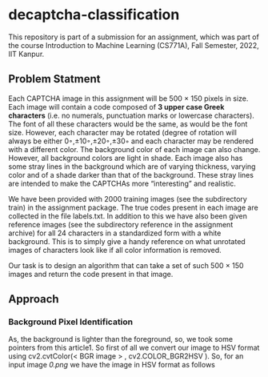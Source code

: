 # decaptcha-classification

This repository is part of a submission for an assignment, which was part of the course Introduction to Machine Learning (CS771A), Fall Semester, 2022, IIT Kanpur. 

## Problem Statment
Each CAPTCHA image in this assignment will be 500 × 150 pixels in size. Each image will contain a code composed of **3 upper case Greek characters** (i.e. no numerals, punctuation
marks or lowercase characters). The font of all these characters would be the same, as would be the font size. However, each character may be rotated (degree of rotation will always
be either 0◦,±10◦,±20◦,±30◦ and each character may be rendered with a different color. The background color of each image can also change. However, all background colors are light in
shade. Each image also has some stray lines in the background which are of varying thickness, varying color and of a shade darker than that of the background. These stray lines are intended to make the CAPTCHAs more “interesting” and realistic.

We have been provided with 2000 training images (see the subdirectory train) in the assignment package. The true codes present in each image are collected in the file labels.txt. In
addition to this we have also been given reference images (see the subdirectory reference in the assignment archive) for all 24 characters in a standardized form with a white background. This is to simply give a handy reference on what unrotated images of characters look like if all color information is removed.

Our task is to design an algorithm that can take a set of such 500 × 150 images and return the code present in that image.

## Approach

### Background Pixel Identification
As, the background is lighter than the foreground, so, we took some pointers from this article1. So first of all we convert our image to HSV format using cv2.cvtColor(< BGR image >
, cv2.COLOR_BGR2HSV ). So, for an input image *0.png* we have the image in HSV format as follows
